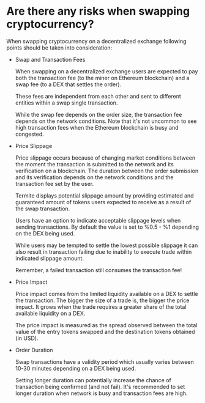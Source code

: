 # Are there any risks when swapping cryptocurrency?

When swapping cryptocurrency on a decentralized exchange following points should be taken into consideration:

- Swap and Transaction Fees

  When swapping on a decentralized exchange users are expected to pay both the transaction fee (to the miner on Ethereum blockchain) and a swap fee (to a DEX that settles the order).

  These fees are independent from each other and sent to different entities within a swap single transaction.

  While the swap fee depends on the order size, the transaction fee depends on the network conditions. Note that it's not uncommon to see high transaction fees when the Ethereum blockchain is busy and congested.


- Price Slippage

  Price slippage occurs because of changing market conditions between the moment the transaction is submitted to the network and its verification on a blockchain. The duration between the order submission and its verification depends on the network conditions and the transaction fee set by the user.
 
  Termite displays potential slippage amount by providing estimated and guaranteed amount of tokens users expected to receive as a result of the swap transaction.

  Users have an option to indicate acceptable slippage levels when sending transactions. By default the value is set to %0.5 - %1 depending on the DEX being used.
 
  While users may be tempted to settle the lowest possible slippage it can also result in transaction failing due to inability to execute trade within indicated slippage amount.

  Remember, a failed transaction still consumes the transaction fee!


- Price Impact

  Price impact comes from the limited liquidity available on a DEX to settle the transaction. The bigger the size of a trade is, the bigger the price impact. It grows when the trade requires a greater share of the total available liquidity on a DEX.

  The price impact is measured as the spread observed between the total value of the entry tokens swapped and the destination tokens obtained (in USD).


- Order Duration

  Swap transactions have a validity period which usually varies between 10-30 minutes depending on a DEX being used.

  Setting longer duration can potentially increase the chance of transaction being confirmed (and not fail). It's recommended to set longer duration when network is busy and transaction fees are high.



